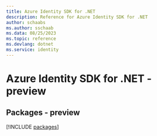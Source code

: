 ```yaml
---
title: Azure Identity SDK for .NET
description: Reference for Azure Identity SDK for .NET
author: schaabs
ms.author: sschaab
ms.data: 08/25/2023
ms.topic: reference
ms.devlang: dotnet
ms.service: identity
---
```

# Azure Identity SDK for .NET - preview
## Packages - preview
[!INCLUDE [packages](identity-index.md)]